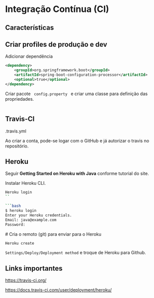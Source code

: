 # Integração Contínua (CI)


## Características

## Criar profiles de produção e dev

Adicionar dependência
```xml
<dependency>
	<groupId>org.springframework.boot</groupId>
	<artifactId>spring-boot-configuration-processor</artifactId>
	<optional>true</optional>
</dependency>
```

Criar pacote <code> config.property </code> e criar uma classe para definição das propriedades.
```java


```

## Travis-CI

.travis.yml

Ao criar a conta, pode-se logar com o GitHub e já autorizar o travis no repositório.


## Heroku

Seguir <b>Getting Started on Heroku with Java</b> conforme tutorial do site.


Instalar Heroku CLI.

```bash
Heroku login
``

```bash 
$ heroku login
Enter your Heroku credentials.
Email: java@example.com
Password:
```

\# Cria o remoto (git) para enviar para o Heroku

```bash
Heroku create
```

<code>Settings/Deploy/Deployment method</code> e troque de Heroku para Github.


## Links importantes

https://travis-ci.org/

https://docs.travis-ci.com/user/deployment/heroku/


